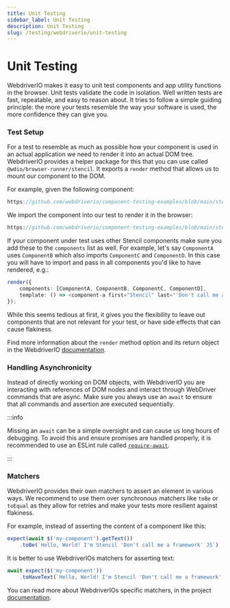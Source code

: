 ```yaml
---
title: Unit Testing
sidebar_label: Unit Testing
description: Unit Testing
slug: /testing/webdriverio/unit-testing
---
```


# Unit Testing

WebdriverIO makes it easy to unit test components and app utility functions in the browser. Unit tests validate the code in isolation. Well written tests are fast, repeatable, and easy to reason about. It tries to follow a simple guiding principle: the more your tests resemble the way your software is used, the more confidence they can give you.

### Test Setup

For a test to resemble as much as possible how your component is used in an actual application we need to render it into an actual DOM tree. WebdriverIO provides a helper package for this that you can use called `@wdio/browser-runner/stencil`. It exports a `render` method that allows us to mount our component to the DOM.

For example, given the following component:

```ts reference title="/src/components/my-component/my-component.tsx"
https://github.com/webdriverio/component-testing-examples/blob/main/stencil-component-starter/src/components/my-component/my-component.tsx
```

We import the component into our test to render it in the browser:

```ts reference title="/src/components/my-component/my-component.test.tsx"
https://github.com/webdriverio/component-testing-examples/blob/main/stencil-component-starter/src/components/my-component/my-component.test.tsx#L2-L18
```

If your component under test uses other Stencil components make sure you add these to the `components` list as well. For example, let's say `ComponentA` uses `ComponentB` which also imports `ComponentC` and `ComponentD`. In this case you will have to import and pass in all components you'd like to have rendered, e.g.:

```ts
render({
    components: [ComponentA, ComponentB, ComponentC, ComponentD],
    template: () => <component-a first="Stencil" last="'Don't call me a framework' JS" />
});
```

While this seems tedious at first, it gives you the flexibility to leave out components that are not relevant for your test, or have side effects that can cause flakiness.

Find more information about the `render` method option and its return object in the WebdriverIO [documentation](https://webdriver.io/docs/component-testing/stencil#render-options).

### Handling Asynchronicity

Instead of directly working on DOM objects, with WebdriverIO you are interacting with references of DOM nodes and interact through WebDriver commands that are async. Make sure you always use an `await` to ensure that all commands and assertion are executed sequentially.

:::info

Missing an `await` can be a simple oversight and can cause us long hours of debugging. To avoid this and ensure promises are handled properly, it is recommended to use an ESLint rule called [`require-await`](https://eslint.org/docs/latest/rules/require-await).

:::

### Matchers

WebdriverIO provides their own matchers to assert an element in various ways. We recommend to use them over synchronous matchers like `toBe` or `toEqual` as they allow for retries and make your tests more resilient against flakiness.

For example, instead of asserting the content of a component like this:

```ts
expect(await $('my-component').getText())
    .toBe(`Hello, World! I'm Stencil 'Don't call me a framework' JS`)
```

It is better to use WebdriverIOs matchers for asserting text:

```ts
await expect($('my-component'))
    .toHaveText(`Hello, World! I'm Stencil 'Don't call me a framework' JS`)
```

You can read more about WebdriverIOs specific matchers, in the project [documentation](https://webdriver.io/docs/api/expect-webdriverio).